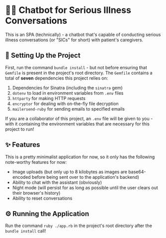 # 👩‍⚕️ Chatbot for Serious Illness Conversations

This is an SPA (technically) - a chatbot that's capable of conducting serious illness conversations (or "SICs" for short) with patient's caregivers.  

## 🧰 Setting Up the Project

First, run the command `bundle install` - but not before ensuring that `Gemfile` is present in the project's root directory.  The `Gemfile` contains a total of **seven** dependencies this project relies on:

1. Dependencies for Sinatra (including the `sinatra` gem)
1. `dotenv` to load in environment variables from `.env` files
1. `httparty` for making HTTP requests
1. `encryptor` for dealing with on-the-fly file decryption
1. `mailersend-ruby` for sending emails to specified emails

If you are a collaborator of this project, an `.env` file will be given to you - with it containing the environment variables that are necessary for this project to run!

## ✨ Features 

This is a pretty minimalist application for now, so it only has the following note-worthy features for now:

- Image uploads (but only up to 8 kilobytes as images are base64-encoded before being sent over to the application's backend)
- Ability to chat with the assistant (obviously)
- Night mode (will persist for as long as possible until the user clears out their browser's history)
- Ability to reset conversations

## ⚙️ Running the Application

Run the command `ruby ./app.rb` in the project's root directory after the `bundle install` call!